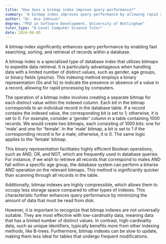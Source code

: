 ```yaml
---
title: "How does a bitmap index improve query performance?"
summary: "A bitmap index improves query performance by allowing rapid searching, sorting and retrieval of records in a database."
author: "Dr. Ava Johnson"
degree: "PhD in Software Development, University of Nottingham"
tutor_type: "A-Level Computer Science Tutor"
date: 2024-06-05
---
```


A bitmap index significantly enhances query performance by enabling fast searching, sorting, and retrieval of records within a database.

A bitmap index is a specialized type of database index that utilizes bitmaps to expedite data retrieval. It is particularly advantageous when handling data with a limited number of distinct values, such as gender, age groups, or binary fields (yes/no). This indexing method employs a binary representation (0s and 1s) to indicate the presence or absence of a value in a record, allowing for rapid processing by computers.

The operation of a bitmap index involves creating a separate bitmap for each distinct value within the indexed column. Each bit in the bitmap corresponds to an individual record in the database table. If a record contains the indexed value, the corresponding bit is set to $1$; otherwise, it is set to $0$. For example, consider a 'gender' column in a table containing $1000$ records. We would create two bitmaps, each consisting of $1000$ bits: one for 'male' and one for 'female'. In the 'male' bitmap, a bit is set to $1$ if the corresponding record is for a male; otherwise, it is $0$. The same logic applies to the 'female' bitmap.

This binary representation facilitates highly efficient Boolean operations, such as AND, OR, and NOT, which are frequently used in database queries. For instance, if we wish to retrieve all records that correspond to males AND fall within a specific age group, the database system can perform a bitwise AND operation on the relevant bitmaps. This method is significantly quicker than scanning through all records in the table.

Additionally, bitmap indexes are highly compressible, which allows them to occupy less storage space compared to other types of indexes. This characteristic further enhances query performance by minimizing the amount of data that must be read from disk.

However, it is important to recognize that bitmap indexes are not universally suitable. They are most effective with low-cardinality data, meaning data that has a limited number of distinct values. In contrast, high-cardinality data, such as unique identifiers, typically benefits more from other indexing methods, like B-trees. Furthermore, bitmap indexes can be slow to update, making them less ideal for tables that undergo frequent modifications.
    